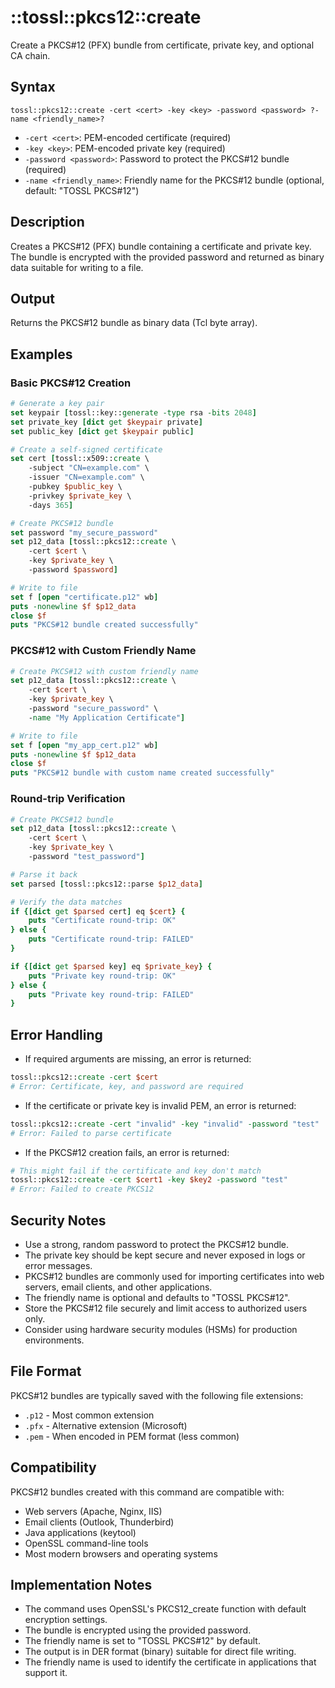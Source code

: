 # ::tossl::pkcs12::create

Create a PKCS#12 (PFX) bundle from certificate, private key, and optional CA chain.

## Syntax

    tossl::pkcs12::create -cert <cert> -key <key> -password <password> ?-name <friendly_name>?

- `-cert <cert>`: PEM-encoded certificate (required)
- `-key <key>`: PEM-encoded private key (required)
- `-password <password>`: Password to protect the PKCS#12 bundle (required)
- `-name <friendly_name>`: Friendly name for the PKCS#12 bundle (optional, default: "TOSSL PKCS#12")

## Description

Creates a PKCS#12 (PFX) bundle containing a certificate and private key. The bundle is encrypted with the provided password and returned as binary data suitable for writing to a file.

## Output

Returns the PKCS#12 bundle as binary data (Tcl byte array).

## Examples

### Basic PKCS#12 Creation

```tcl
# Generate a key pair
set keypair [tossl::key::generate -type rsa -bits 2048]
set private_key [dict get $keypair private]
set public_key [dict get $keypair public]

# Create a self-signed certificate
set cert [tossl::x509::create \
    -subject "CN=example.com" \
    -issuer "CN=example.com" \
    -pubkey $public_key \
    -privkey $private_key \
    -days 365]

# Create PKCS#12 bundle
set password "my_secure_password"
set p12_data [tossl::pkcs12::create \
    -cert $cert \
    -key $private_key \
    -password $password]

# Write to file
set f [open "certificate.p12" wb]
puts -nonewline $f $p12_data
close $f
puts "PKCS#12 bundle created successfully"
```

### PKCS#12 with Custom Friendly Name

```tcl
# Create PKCS#12 with custom friendly name
set p12_data [tossl::pkcs12::create \
    -cert $cert \
    -key $private_key \
    -password "secure_password" \
    -name "My Application Certificate"]

# Write to file
set f [open "my_app_cert.p12" wb]
puts -nonewline $f $p12_data
close $f
puts "PKCS#12 bundle with custom name created successfully"
```

### Round-trip Verification

```tcl
# Create PKCS#12 bundle
set p12_data [tossl::pkcs12::create \
    -cert $cert \
    -key $private_key \
    -password "test_password"]

# Parse it back
set parsed [tossl::pkcs12::parse $p12_data]

# Verify the data matches
if {[dict get $parsed cert] eq $cert} {
    puts "Certificate round-trip: OK"
} else {
    puts "Certificate round-trip: FAILED"
}

if {[dict get $parsed key] eq $private_key} {
    puts "Private key round-trip: OK"
} else {
    puts "Private key round-trip: FAILED"
}
```

## Error Handling

- If required arguments are missing, an error is returned:

```tcl
tossl::pkcs12::create -cert $cert
# Error: Certificate, key, and password are required
```

- If the certificate or private key is invalid PEM, an error is returned:

```tcl
tossl::pkcs12::create -cert "invalid" -key "invalid" -password "test"
# Error: Failed to parse certificate
```

- If the PKCS#12 creation fails, an error is returned:

```tcl
# This might fail if the certificate and key don't match
tossl::pkcs12::create -cert $cert1 -key $key2 -password "test"
# Error: Failed to create PKCS12
```

## Security Notes

- Use a strong, random password to protect the PKCS#12 bundle.
- The private key should be kept secure and never exposed in logs or error messages.
- PKCS#12 bundles are commonly used for importing certificates into web servers, email clients, and other applications.
- The friendly name is optional and defaults to "TOSSL PKCS#12".
- Store the PKCS#12 file securely and limit access to authorized users only.
- Consider using hardware security modules (HSMs) for production environments.

## File Format

PKCS#12 bundles are typically saved with the following file extensions:
- `.p12` - Most common extension
- `.pfx` - Alternative extension (Microsoft)
- `.pem` - When encoded in PEM format (less common)

## Compatibility

PKCS#12 bundles created with this command are compatible with:
- Web servers (Apache, Nginx, IIS)
- Email clients (Outlook, Thunderbird)
- Java applications (keytool)
- OpenSSL command-line tools
- Most modern browsers and operating systems

## Implementation Notes

- The command uses OpenSSL's PKCS12_create function with default encryption settings.
- The bundle is encrypted using the provided password.
- The friendly name is set to "TOSSL PKCS#12" by default.
- The output is in DER format (binary) suitable for direct file writing.
- The friendly name is used to identify the certificate in applications that support it. 